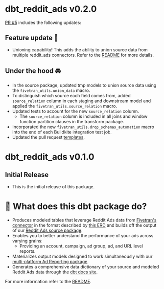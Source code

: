 # dbt_reddit_ads v0.2.0
[PR #5](https://github.com/fivetran/dbt_reddit_ads/pull/5) includes the following updates:
## Feature update 🎉
- Unioning capability! This adds the ability to union source data from multiple reddit_ads connectors. Refer to the [README](https://github.com/fivetran/dbt_reddit_ads/blob/main/README.md) for more details.

## Under the hood 🚘
- In the source package, updated tmp models to union source data using the `fivetran_utils.union_data` macro. 
- To distinguish which source each field comes from, added `source_relation` column in each staging and downstream model and applied the `fivetran_utils.source_relation` macro.
- Updated tests to account for the new `source_relation` column.
    - The `source_relation` column is included in all joins and window function partition clauses in the transform package. 
- Incorporated the new `fivetran_utils.drop_schemas_automation` macro into the end of each Buildkite integration test job.
- Updated the pull request [templates](/.github).

# dbt_reddit_ads v0.1.0

## Initial Release
- This is the initial release of this package. 

# 📣 What does this dbt package do?
- Produces modeled tables that leverage Reddit Ads data from [Fivetran's connector](https://fivetran.com/docs/applications/reddit-ads) in the format described by [this ERD](https://fivetran.com/docs/applications/reddit-ads#schemainformation) and builds off the output of our [Reddit Ads source package](https://github.com/fivetran/dbt_reddit_ads_source).
- Enables you to better understand the performance of your ads across varying grains:
  - Providing an account, campaign, ad group, ad, and URL level reports.
- Materializes output models designed to work simultaneously with our [multi-platform Ad Reporting package](https://github.com/fivetran/dbt_ad_reporting).
- Generates a comprehensive data dictionary of your source and modeled Reddit Ads data through the [dbt docs site](https://fivetran.github.io/dbt_reddit_ads/).


For more information refer to the [README](https://github.com/fivetran/dbt_reddit_ads/blob/main/README.md).
